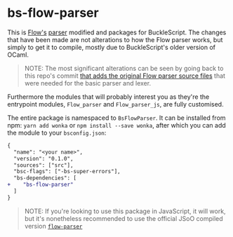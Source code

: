 # bs-flow-parser

This is [Flow's](https://github.com/facebook/flow) [parser](https://github.com/facebook/flow/tree/master/src/parser) modified
and packages for BuckleScript. The changes that have been made are not alterations to how the Flow parser works, but simply
to get it to compile, mostly due to BuckleScript's older version of OCaml.

> NOTE: The most significant alterations can be seen by going back to this repo's commit
> [that adds the original Flow parser source files](https://github.com/kitten/bs-flow-parser/commit/4544435)
> that were needed for the basic parser and lexer.

Furthermore the modules that will probably interest you as they're the
entrypoint modules, `Flow_parser` and `Flow_parser_js`, are fully
customised.

The entire package is namespaced to `BsFlowParser`. It can be installed from npm:
`yarn add wonka` or `npm install --save wonka`, after which you can add the module to your `bsconfig.json`:

```diff
{
  "name": "<your name>",
  "version": "0.1.0",
  "sources": ["src"],
  "bsc-flags": ["-bs-super-errors"],
  "bs-dependencies": [
+    "bs-flow-parser"
  ]
}
```

> NOTE: If you're looking to use this package in JavaScript, it will work, but it's nonetheless recommended to use the
> official JSoO compiled version [`flow-parser`](https://npmjs.com/package/flow-parser)
